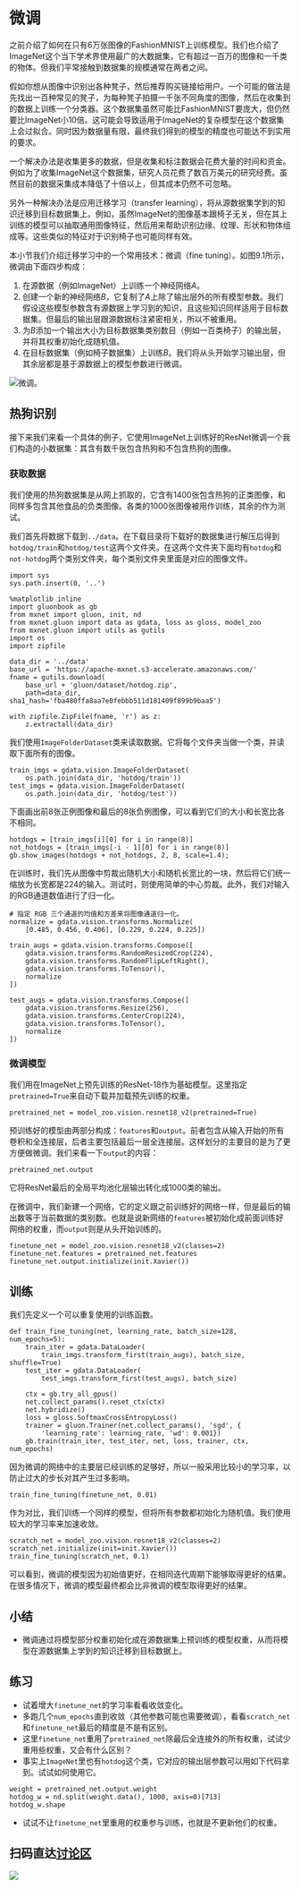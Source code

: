 # 微调

之前介绍了如何在只有6万张图像的FashionMNIST上训练模型。我们也介绍了ImageNet这个当下学术界使用最广的大数据集，它有超过一百万的图像和一千类的物体。但我们平常接触到数据集的规模通常在两者之间。

假如你想从图像中识别出各种凳子，然后推荐购买链接给用户。一个可能的做法是先找出一百种常见的凳子，为每种凳子拍摄一千张不同角度的图像，然后在收集到的数据上训练一个分类器。这个数据集虽然可能比FashionMNIST要庞大，但仍然要比ImageNet小10倍。这可能会导致适用于ImageNet的复杂模型在这个数据集上会过拟合。同时因为数据量有限，最终我们得到的模型的精度也可能达不到实用的要求。

一个解决办法是收集更多的数据，但是收集和标注数据会花费大量的时间和资金。例如为了收集ImageNet这个数据集，研究人员花费了数百万美元的研究经费。虽然目前的数据采集成本降低了十倍以上，但其成本仍然不可忽略。

另外一种解决办法是应用迁移学习（transfer learning），将从源数据集学到的知识迁移到目标数据集上。例如，虽然ImageNet的图像基本跟椅子无关，但在其上训练的模型可以抽取通用图像特征，然后用来帮助识别边缘、纹理、形状和物体组成等。这些类似的特征对于识别椅子也可能同样有效。

本小节我们介绍迁移学习中的一个常用技术：微调（fine tuning）。如图9.1所示，微调由下面四步构成：

1. 在源数据（例如ImageNet）上训练一个神经网络$A$。
2. 创建一个新的神经网络$B$，它复制了$A$上除了输出层外的所有模型参数。我们假设这些模型参数含有源数据上学习到的知识，且这些知识同样适用于目标数据集。但最后的输出层跟源数据标注紧密相关，所以不被重用。
3. 为$B$添加一个输出大小为目标数据集类别数目（例如一百类椅子）的输出层，并将其权重初始化成随机值。
4. 在目标数据集（例如椅子数据集）上训练$B$。我们将从头开始学习输出层，但其余层都是基于源数据上的模型参数进行微调。

![微调。](../img/finetune.svg)



## 热狗识别

接下来我们来看一个具体的例子，它使用ImageNet上训练好的ResNet微调一个我们构造的小数据集：其含有数千张包含热狗和不包含热狗的图像。

### 获取数据

我们使用的热狗数据集是从网上抓取的，它含有$1400$张包含热狗的正类图像，和同样多包含其他食品的负类图像。各类的$1000$张图像被用作训练，其余的作为测试。

我们首先将数据下载到`../data`。在下载目录将下载好的数据集进行解压后得到`hotdog/train`和`hotdog/test`这两个文件夹。在这两个文件夹下面均有`hotdog`和`not-hotdog`两个类别文件夹，每个类别文件夹里面是对应的图像文件。

```{.python .input  n=4}
import sys
sys.path.insert(0, '..')

%matplotlib inline
import gluonbook as gb
from mxnet import gluon, init, nd
from mxnet.gluon import data as gdata, loss as gloss, model_zoo
from mxnet.gluon import utils as gutils
import os
import zipfile

data_dir = '../data'
base_url = 'https://apache-mxnet.s3-accelerate.amazonaws.com/'
fname = gutils.download(
    base_url + 'gluon/dataset/hotdog.zip',
    path=data_dir, sha1_hash='fba480ffa8aa7e0febbb511d181409f899b9baa5')

with zipfile.ZipFile(fname, 'r') as z:
    z.extractall(data_dir)
```

我们使用`ImageFolderDataset`类来读取数据。它将每个文件夹当做一个类，并读取下面所有的图像。

```{.python .input  n=6}
train_imgs = gdata.vision.ImageFolderDataset(
    os.path.join(data_dir, 'hotdog/train'))
test_imgs = gdata.vision.ImageFolderDataset(
    os.path.join(data_dir, 'hotdog/test'))
```

下面画出前8张正例图像和最后的8张负例图像，可以看到它们的大小和长宽比各不相同。

```{.python .input}
hotdogs = [train_imgs[i][0] for i in range(8)]
not_hotdogs = [train_imgs[-i - 1][0] for i in range(8)]
gb.show_images(hotdogs + not_hotdogs, 2, 8, scale=1.4);
```

在训练时，我们先从图像中剪裁出随机大小和随机长宽比的一块，然后将它们统一缩放为长宽都是224的输入。测试时，则使用简单的中心剪裁。此外，我们对输入的RGB通道数值进行了归一化。

```{.python .input  n=3}
# 指定 RGB 三个通道的均值和方差来将图像通道归一化。
normalize = gdata.vision.transforms.Normalize(
    [0.485, 0.456, 0.406], [0.229, 0.224, 0.225])

train_augs = gdata.vision.transforms.Compose([
    gdata.vision.transforms.RandomResizedCrop(224),
    gdata.vision.transforms.RandomFlipLeftRight(),
    gdata.vision.transforms.ToTensor(),
    normalize
])

test_augs = gdata.vision.transforms.Compose([
    gdata.vision.transforms.Resize(256),
    gdata.vision.transforms.CenterCrop(224),
    gdata.vision.transforms.ToTensor(),
    normalize
])
```

### 微调模型

我们用在ImageNet上预先训练的ResNet-18作为基础模型。这里指定`pretrained=True`来自动下载并加载预先训练的权重。

```{.python .input  n=6}
pretrained_net = model_zoo.vision.resnet18_v2(pretrained=True)
```

预训练好的模型由两部分构成：`features`和`output`。前者包含从输入开始的所有卷积和全连接层，后者主要包括最后一层全连接层。这样划分的主要目的是为了更方便做微调。我们来看一下`output`的内容：

```{.python .input  n=7}
pretrained_net.output
```

它将ResNet最后的全局平均池化层输出转化成1000类的输出。

在微调中，我们新建一个网络，它的定义跟之前训练好的网络一样，但是最后的输出数等于当前数据的类别数。也就是说新网络的`features`被初始化成前面训练好网络的权重，而`output`则是从头开始训练的。

```{.python .input  n=9}
finetune_net = model_zoo.vision.resnet18_v2(classes=2)
finetune_net.features = pretrained_net.features
finetune_net.output.initialize(init.Xavier())
```

## 训练

我们先定义一个可以重复使用的训练函数。

```{.python .input  n=12}
def train_fine_tuning(net, learning_rate, batch_size=128, num_epochs=5):
    train_iter = gdata.DataLoader(
        train_imgs.transform_first(train_augs), batch_size, shuffle=True)
    test_iter = gdata.DataLoader(
        test_imgs.transform_first(test_augs), batch_size)

    ctx = gb.try_all_gpus()
    net.collect_params().reset_ctx(ctx)
    net.hybridize()
    loss = gloss.SoftmaxCrossEntropyLoss()
    trainer = gluon.Trainer(net.collect_params(), 'sgd', {
        'learning_rate': learning_rate, 'wd': 0.001})
    gb.train(train_iter, test_iter, net, loss, trainer, ctx, num_epochs)
```

因为微调的网络中的主要层已经训练的足够好，所以一般采用比较小的学习率，以防止过大的步长对其产生过多影响。

```{.python .input  n=13}
train_fine_tuning(finetune_net, 0.01)
```

作为对比，我们训练一个同样的模型，但将所有参数都初始化为随机值。我们使用较大的学习率来加速收敛。

```{.python .input  n=14}
scratch_net = model_zoo.vision.resnet18_v2(classes=2)
scratch_net.initialize(init=init.Xavier())
train_fine_tuning(scratch_net, 0.1)
```

可以看到，微调的模型因为初始值更好，在相同迭代周期下能够取得更好的结果。在很多情况下，微调的模型最终都会比非微调的模型取得更好的结果。


## 小结

* 微调通过将模型部分权重初始化成在源数据集上预训练的模型权重，从而将模型在源数据集上学到的知识迁移到目标数据上。

## 练习

- 试着增大`finetune_net`的学习率看看收敛变化。
- 多跑几个`num_epochs`直到收敛（其他参数可能也需要微调），看看`scratch_net`和`finetune_net`最后的精度是不是有区别。
- 这里`finetune_net`重用了`pretrained_net`除最后全连接外的所有权重，试试少重用些权重，又会有什么区别？
- 事实上`ImageNet`里也有`hotdog`这个类，它对应的输出层参数可以用如下代码拿到。试试如何使用它。

```{.python .input  n=16}
weight = pretrained_net.output.weight
hotdog_w = nd.split(weight.data(), 1000, axis=0)[713]
hotdog_w.shape
```

- 试试不让`finetune_net`里重用的权重参与训练，也就是不更新他们的权重。

## 扫码直达[讨论区](https://discuss.gluon.ai/t/topic/2272)

![](../img/qr_fine-tuning.svg)
